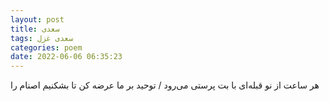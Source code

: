 ```yaml
---
layout: post
title: سعدی
tags: سعدی غزل
categories: poem
date: 2022-06-06 06:35:23
---
```


هر ساعت از نو قبله‌ای با بت پرستی می‌رود / توحید بر ما عرضه کن تا بشکنیم اصنام را
